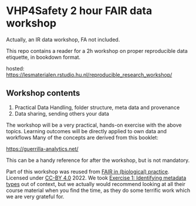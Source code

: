 # VHP4Safety 2 hour FAIR data workshop

Actually, an IR data workshop, FA not included.

This repo contains a reader for a 2h workshop on proper reproducible data etiquette, in bookdown format.

hosted: https://lesmaterialen.rstudio.hu.nl/reproducible_research_workshop/

## Workshop contents

 1. Practical Data Handling, folder structure, meta data and provenance
 1. Data sharing, sending others your data
 
The workshop will be a very practical, hands-on exercise with the above topics. Learning outcomes will be directly applied to own data and workflows
Many of the concepts are derived from this booklet:
 
https://guerrilla-analytics.net/
 
This can be a handy reference for after the workshop, but is not mandatory.

Part of this workshop was reused from [FAIR in (biological) practice](https://carpentries-incubator.github.io/fair-bio-practice/05-intro-to-metadata/index.html#types-of-metadata). Licensed under [CC-BY 4.0](https://creativecommons.org/licenses/by/4.0/) 2022. We took [Exercise 1: Identifying metadata types](https://carpentries-incubator.github.io/fair-bio-practice/05-intro-to-metadata/index.html#exercise-1-identifying-metadata-types-4-min) out of context, but we actually would recommend looking at all their course material when you find the time, as they do some terrific work which we are very grateful for.
